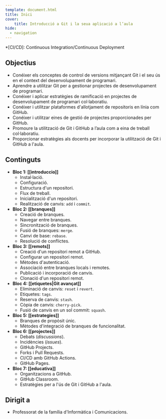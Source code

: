 ```yaml
---
template: document.html
title: Inici
cover:
    title: Introducció a Git i la seua aplicació a l’aula
hide:
  - navigation
---
```


*[CI/CD]: Continuous Integration/Continuous Deployment

## Objectius

- Conéixer els conceptes de control de versions mitjançant Git i el seu ús en el context del desenvolupament de programari.
- Aprendre a utilitzar Git per a gestionar projectes de desenvolupament de programari.
- Conéixer i aplicar estratègies de ramificació en projectes de desenvolupament de programari col·laboratiu.
- Conéixer i utilitzar plataformes d'allotjament de repositoris en línia com GitHub.
- Conéixer i utilitzar eines de gestió de projectes proporcionades per GitHub.
- Promoure la utilització de Git i GitHub a l’aula com a eina de treball col·laboratiu.
- Proporcionar estratègies als docents per incorporar la utilització de Git i GitHub a l'aula.


## Continguts
- __Bloc 1: [[introduccio]]__
    - Instal·lació.
    - Configuració.
    - Estructura d'un repositori.
    - Flux de treball.
    - Inicialització d'un repositori.
    - Realització de canvis: `add` i `commit`.
- __Bloc 2: [[branques]]__
    - Creació de branques.
    - Navegar entre branques.
    - Sincronització de branques.
    - Fusió de branques: `merge`.
    - Canvi de base: `rebase`.
    - Resolució de conflictes.
- __Bloc 3: [[remots]]__
    - Creació d'un repositori remot a GitHub.
    - Configurar un repositori remot.
    - Mètodes d'autenticació.
    - Associació entre branques locals i remotes.
    - Publicació i incorporació de canvis.
    - Clonació d'un repositori remot.
- __Bloc 4: [[etiquetes|Git avançat]]__
    - Eliminació de canvis: `reset` i `revert`.
    - Etiquetes: `tags`.
    - Reserva de canvis: `stash`.
    - Còpia de canvis: `cherry-pick`.
    - Fusió de canvis en un sol commit: `squash`.
- __Bloc 5: [[estrategies]]__
    - Branques de propòsit únic.
    - Mètodes d'integració de branques de funcionalitat.
- __Bloc 6: [[projectes]]__
    - Debats (_discussions_).
    - Incidències (_issues_).
    - GitHub Projects.
    - Forks i Pull Requests.
    - CI/CD amb GitHub Actions.
    - GitHub Pages.
- __Bloc 7: [[educativa]]__
    - Organitzacions a GitHub.
    - GitHub Classroom.
    - Estratègies per a l'ús de Git i GitHub a l'aula.

## Dirigit a
- Professorat de la família d'Informàtica i Comunicacions.
